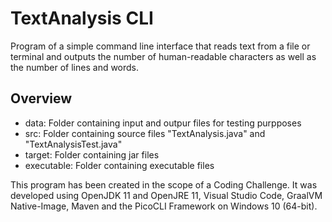 # TextAnalysis CLI
Program of a simple command line interface that reads text from a file or terminal and outputs the number of human-readable characters as well as the number of lines and words.

## Overview
- data: Folder containing input and outpur files for testing purpposes
- src: Folder containing source files "TextAnalysis.java" and "TextAnalysisTest.java"
- target: Folder containing jar files
- executable: Folder containing executable files

This program has been created in the scope of a Coding Challenge.
It was developed using OpenJDK 11 and OpenJRE 11, Visual Studio Code, GraalVM Native-Image, Maven and the PicoCLI Framework on Windows 10 (64-bit).
